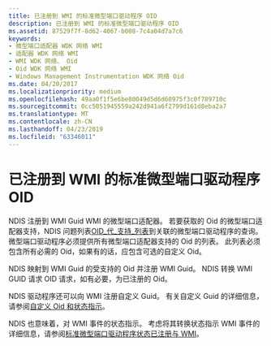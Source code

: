 ```yaml
---
title: 已注册到 WMI 的标准微型端口驱动程序 OID
description: 已注册到 WMI 的标准微型端口驱动程序 OID
ms.assetid: 87529f7f-8d62-4067-b008-7c4a04d7a7c6
keywords:
- 微型端口适配器 WDK 网络 WMI
- 适配器 WDK 网络 WMI
- WMI WDK 网络、 Oid
- Oid WDK 网络 WMI
- Windows Management Instrumentation WDK 网络 Oid
ms.date: 04/20/2017
ms.localizationpriority: medium
ms.openlocfilehash: 49aa0f1f5e6be80049d5d6d60975f3c0f789710c
ms.sourcegitcommit: 0cc5051945559a242d941a6f2799d161d8eba2a7
ms.translationtype: MT
ms.contentlocale: zh-CN
ms.lasthandoff: 04/23/2019
ms.locfileid: "63346011"
---
```

# <a name="standard-miniport-driver-oids-registered-with-wmi"></a>已注册到 WMI 的标准微型端口驱动程序 OID





NDIS 注册到 WMI Guid WMI 的微型端口适配器。 若要获取的 Oid 的微型端口适配器支持，NDIS 问题列表[OID\_代\_支持\_列表](https://msdn.microsoft.com/library/windows/hardware/ff569642)到关联的微型端口驱动程序的查询。 微型端口驱动程序必须提供所有微型端口适配器支持的 Oid 的列表。 此列表必须包含所有必需的 Oid，如果有的话，应包含可选的自定义 Oid。

NDIS 映射到 WMI Guid 的受支持的 Oid 并注册 WMI Guid。 NDIS 转换 WMI GUID 请求 OID 请求，如有必要，为已注册的 Oid。

NDIS 驱动程序还可以向 WMI 注册自定义 Guid。 有关自定义 Guid 的详细信息，请参阅[自定义 Oid 和状态指示](customized-oids-and-status-indications.md)。

NDIS 也意味着，对 WMI 事件的状态指示。 考虑将其转换状态指示 WMI 事件的详细信息，请参阅[标准微型端口驱动程序状态已注册与 WMI](standard-miniport-driver-status-indications-registered-with-wmi.md)。

 

 





